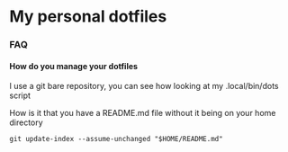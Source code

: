 # My personal dotfiles 

### FAQ
#### How do you manage your dotfiles
I use a git bare repository, you can see how looking at my .local/bin/dots script

How is it that you have a README.md file without it being on your home directory

`git update-index --assume-unchanged "$HOME/README.md"`

